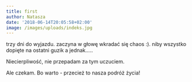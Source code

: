```yaml
---
title: first
author: Natasza
date: '2018-06-14T20:05:58+02:00'
image: /images/uploads/indeks.jpg
---
```

trzy dni do wyjazdu. zaczyna w głowę wkradać się chaos :). niby wszystko dopięte na ostatni guzik a jednak..... 

Niecierpliwość, nie przepadam za tym uczuciem.

Ale czekam. Bo warto - przecież to nasza podróż życia!
